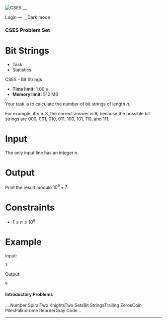 ![CSES](/logo.png?1) __

Login — __Dark mode

### CSES Problem Set

# Bit Strings

  * Task
  * Statistics

CSES - Bit Strings

  * **Time limit:** 1.00 s
  * **Memory limit:** 512 MB

Your task is to calculate the number of bit strings of length $n$.

For example, if $n=3$, the correct answer is $8$, because the possible bit
strings are 000, 001, 010, 011, 100, 101, 110, and 111.

# Input

The only input line has an integer $n$.

# Output

Print the result modulo $10^9+7$.

# Constraints

  * $1 \le n \le 10^6$

# Example

Input:

``` 3 ```

Output:

``` 8 ```

#### Introductory Problems

... Number SpiralTwo KnightsTwo SetsBit StringsTrailing ZerosCoin
PilesPalindrome ReorderGray Code...

* * *


